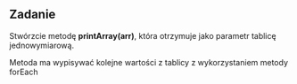 Zadanie
---

Stwórzcie metodę **printArray(arr)**, która otrzymuje jako parametr tablicę jednowymiarową.

Metoda ma wypisywać kolejne wartości z tablicy z wykorzystaniem  metody forEach



